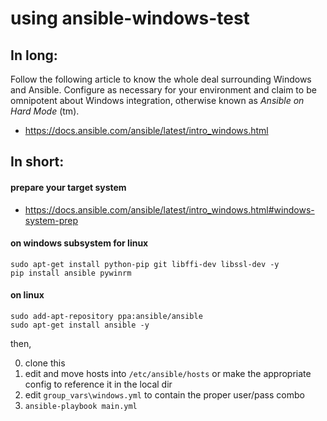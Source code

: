 # using ansible-windows-test

## In long:
Follow the following article to know the whole deal surrounding Windows and Ansible. Configure as necessary for your environment and claim to be omnipotent about Windows integration, otherwise known as *Ansible on Hard Mode* (tm).
* https://docs.ansible.com/ansible/latest/intro_windows.html

## In short:

#### prepare your target system
* https://docs.ansible.com/ansible/latest/intro_windows.html#windows-system-prep

#### on windows subsystem for linux
```sudo apt-get update
sudo apt-get install python-pip git libffi-dev libssl-dev -y
pip install ansible pywinrm
```

#### on linux
```
sudo add-apt-repository ppa:ansible/ansible
sudo apt-get install ansible -y
```

then,

0. clone this
1. edit and move hosts into `/etc/ansible/hosts` or make the appropriate config to reference it in the local dir
2. edit `group_vars\windows.yml` to contain the proper user/pass combo
3. `ansible-playbook main.yml`
